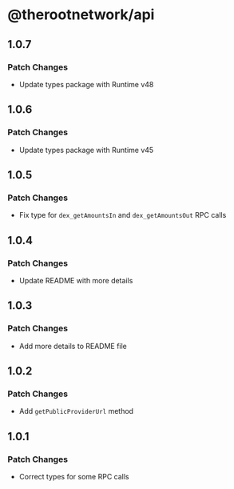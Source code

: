 # @therootnetwork/api

## 1.0.7

### Patch Changes

- Update types package with Runtime v48

## 1.0.6

### Patch Changes

- Update types package with Runtime v45

## 1.0.5

### Patch Changes

- Fix type for `dex_getAmountsIn` and `dex_getAmountsOut` RPC calls

## 1.0.4

### Patch Changes

- Update README with more details

## 1.0.3

### Patch Changes

- Add more details to README file

## 1.0.2

### Patch Changes

- Add `getPublicProviderUrl` method

## 1.0.1

### Patch Changes

- Correct types for some RPC calls
